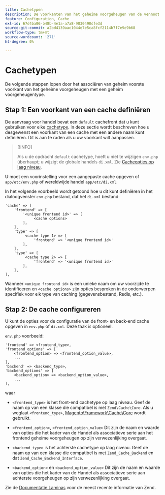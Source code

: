 ```yaml
---
title: Cachetypen
description: De voorkanten van het geheime voorgeheugen van de vennoot met geheim voorgeheugentypes.
feature: Configuration, Cache
exl-id: 67d4ba06-b48b-4e1a-a7a8-9830490dfe3d
source-git-commit: a2bd4139aac1044e7e5ca8fcf2114b7f7e9e9b68
workflow-type: tm+mt
source-wordcount: '271'
ht-degree: 0%

---
```


# Cachetypen

De volgende stappen lopen door het associëren van geheim voorste voorkant van het geheime voorgeheugen met een geheim voorgeheugentype.

## Stap 1: Een voorkant van een cache definiëren

De aanvraag voor handel bevat een `default` cachefront dat u kunt gebruiken voor elke [cachetype](../cli/manage-cache.md#clean-and-flush-cache-types). In deze sectie wordt beschreven hoe u desgewenst een voorkant van een cache met een andere naam kunt definiëren. Dit is aan te raden als u uw voorkant wilt aanpassen.

>[!INFO]
>
>Als u de opdracht `default` cachetype, hoeft u niet te wijzigen `env.php` überhaupt; u wijzigt de globale handels `di.xml`. Zie [Cacheopties op laag niveau](cache-options.md).

U moet een voorinstelling voor een aangepaste cache opgeven of `app/etc/env.php` of wereldwijde handel `app/etc/di.xml`.

In het volgende voorbeeld wordt getoond hoe u dit kunt definiëren in het dialoogvenster `env.php` bestand, dat het `di.xml` bestand:

```php?start_inline=1
'cache' => [
    'frontend' => [
        '<unique frontend id>' => [
             <cache options>
        ],
    ],
    'type' => [
         <cache type 1> => [
             'frontend' => '<unique frontend id>'
        ],
    ],
    'type' => [
         <cache type 2> => [
             'frontend' => '<unique frontend id>'
        ],
    ],
],
```

Wanneer `<unique frontend id>` is een unieke naam om uw voorzijde te identificeren en `<cache options>` zijn opties besproken in de onderwerpen specifiek voor elk type van caching (gegevensbestand, Redis, etc.).

## Stap 2: De cache configureren

U kunt de opties voor de configuratie van de front- en back-end cache opgeven in `env.php` of `di.xml`. Deze taak is optioneel.

`env.php` voorbeeld:

```php?start_inline=1
'frontend' => <frontend_type>,
'frontend_options' => [
    <frontend_option> => <frontend_option_value>,
    ...
],
'backend' => <backend_type>,
'backend_options' => [
    <backend_option> => <backend_option_value>,
    ...
],
```

waar

- `<frontend_type>` is het front-end cachetype op laag niveau. Geef de naam op van een klasse die compatibel is met `Zend\Cache\Core`.
Als u weglaat `<frontend_type>`, [Magento\Framework\Cache\Core](https://github.com/magento/magento2/blob/2.4/lib/internal/Magento/Framework/Cache/Core.php) wordt gebruikt.

- `<frontend_option>`, `<frontend_option_value>` Dit zijn de naam en waarde van opties die het kader van de Handel als associatieve serie aan het frontend geheime voorgeheugen op zijn verwezenlijking overgaat.
- `<backend_type>` is het achterste cachetype op laag niveau. Geef de naam op van een klasse die compatibel is met `Zend_Cache_Backend` en dat `Zend_Cache_Backend_Interface`.
- `<backend_option>` en `<backend_option_value>` Dit zijn de naam en waarde van opties die het kader van de Handel als associatieve serie aan achterste voorgeheugen op zijn verwezenlijking overgaat.

Zie de [Documentatie Laminas](https://docs.laminas.dev/) voor de meest recente informatie van Zend.
